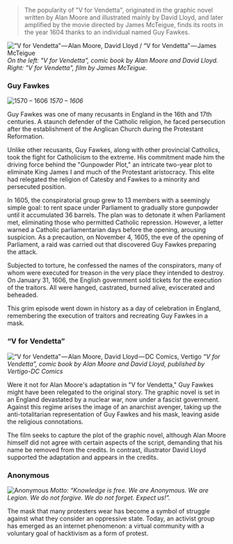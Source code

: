 >The popularity of "V for Vendetta", originated in the graphic novel written by Alan Moore and illustrated mainly by David Lloyd, and later amplified by the movie directed by James McTeigue, finds its roots in the year 1604 thanks to an individual named Guy Fawkes.


![“V for Vendetta” — Alan Moore, David Lloyd / “V for Vendetta” — James McTeigue]({{site.baseurl}}/img/posts/in-post/2015-09-10-Guy-Fawkes-V-for-vendetta-Anonymous/2015-09-10-Guy-Fawkes-V-for-vendetta-Anonymous-1.jpg)
*On the left: "V for Vendetta", comic book by Alan Moore and David Lloyd. Right: "V for Vendetta", film by James McTeigue.*


### Guy Fawkes
![1570 – 1606]({{site.baseurl}}/img/posts/in-post/2015-09-10-Guy-Fawkes-V-for-vendetta-Anonymous/2015-09-10-Guy-Fawkes-V-for-vendetta-Anonymous-2.jpg)
*1570 – 1606*

Guy Fawkes was one of many recusants in England in the 16th and 17th centuries. A staunch defender of the Catholic religion, he faced persecution after the establishment of the Anglican Church during the Protestant Reformation.

Unlike other recusants, Guy Fawkes, along with other provincial Catholics, took the fight for Catholicism to the extreme. His commitment made him the driving force behind the "Gunpowder Plot," an intricate two-year plot to eliminate King James I and much of the Protestant aristocracy. This elite had relegated the religion of Catesby and Fawkes to a minority and persecuted position.

In 1605, the conspiratorial group grew to 13 members with a seemingly simple goal: to rent space under Parliament to gradually store gunpowder until it accumulated 36 barrels. The plan was to detonate it when Parliament met, eliminating those who permitted Catholic repression. However, a letter warned a Catholic parliamentarian days before the opening, arousing suspicion. As a precaution, on November 4, 1605, the eve of the opening of Parliament, a raid was carried out that discovered Guy Fawkes preparing the attack.

Subjected to torture, he confessed the names of the conspirators, many of whom were executed for treason in the very place they intended to destroy. On January 31, 1606, the English government sold tickets for the execution of the traitors. All were hanged, castrated, burned alive, eviscerated and beheaded.

This grim episode went down in history as a day of celebration in England, remembering the execution of traitors and recreating Guy Fawkes in a mask.


### “V for Vendetta”
![“V for Vendetta” — Alan Moore, David Lloyd — DC Comics, Vertigo]({{site.baseurl}}/img/posts/in-post/2015-09-10-Guy-Fawkes-V-for-vendetta-Anonymous/2015-09-10-Guy-Fawkes-V-for-vendetta-Anonymous-3.jpg)
*“V for Vendetta”, comic book by Alan Moore and David Lloyd, published by Vertigo-DC Comics*

Were it not for Alan Moore's adaptation in "V for Vendetta," Guy Fawkes might have been relegated to the original story. The graphic novel is set in an England devastated by a nuclear war, now under a fascist government. Against this regime arises the image of an anarchist avenger, taking up the anti-totalitarian representation of Guy Fawkes and his mask, leaving aside the religious connotations.

The film seeks to capture the plot of the graphic novel, although Alan Moore himself did not agree with certain aspects of the script, demanding that his name be removed from the credits. In contrast, illustrator David Lloyd supported the adaptation and appears in the credits.


### Anonymous
![Anonymous]({{site.baseurl}}/img/posts/in-post/2015-09-10-Guy-Fawkes-V-for-vendetta-Anonymous/2015-09-10-Guy-Fawkes-V-for-vendetta-Anonymous-4.jpg)
*Motto: “Knowledge is free. We are Anonymous. We are Legion. We do not forgive. We do not forget. Expect us!”.*

The mask that many protesters wear has become a symbol of struggle against what they consider an oppressive state. Today, an activist group has emerged as an internet phenomenon: a virtual community with a voluntary goal of hacktivism as a form of protest.